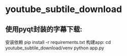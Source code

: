 # youtube_subtile_download
## 使用pyqt封装的字幕下载:
安装依赖
pip install -r requirements.txt
构建app:
cd youtube_subtile_download/venv
python app.py
